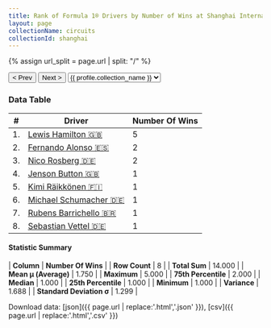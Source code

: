 ```yaml
---
title: Rank of Formula 1® Drivers by Number of Wins at Shanghai International Circuit
layout: page
collectionName: circuits
collectionId: shanghai
---
```


{% assign url_split = page.url | split: "/" %}
<div id="collection-navigation">
<button onclick="selector.options[selector.selectedIndex-1].value && (window.location = selector.options[selector.selectedIndex-1].value);">&lt; Prev</button>
<button onclick="selector.options[selector.selectedIndex+1].value && (window.location = selector.options[selector.selectedIndex+1].value);">Next &gt;</button>
<select id="selector" onchange="this.options[this.selectedIndex].value && (window.location = this.options[this.selectedIndex].value);">
  {% for collectionId in site.data[page.collectionName].refs %}
    {% if collectionId == page.collectionId %}
      {% assign selected = "selected" %}
    {% else %}
      {% assign selected = "" %}
    {% endif %}
    {% assign profile = site.data[page.collectionName][collectionId].profile %}
    <option value="/f1/{{ page.collectionName }}/{{ collectionId }}/{{ url_split[4] }}" {{ selected }}>{{ profile.collection_name }}</option>
  {% endfor %}
</select>
</div>

<canvas id="chart" width="400" height="180"></canvas>
<script>
var data = {
  "labels" : [
    "Lewis Hamilton",
    "Fernando Alonso",
    "Nico Rosberg",
    "Jenson Button",
    "Kimi Räikkönen",
    "Michael Schumacher",
    "Rubens Barrichello",
    "Sebastian Vettel"
  ],
  "datasets" : [
    {
      "label" : "Number Of Wins",
      "data" : [
        5,
        2,
        2,
        1,
        1,
        1,
        1,
        1
      ],
      "borderColor" : [
        "#1D181E",
        "#1D181E",
        "#1D181E",
        "#1D181E",
        "#1D181E",
        "#1D181E",
        "#1D181E",
        "#1D181E"
      ],
      "borderWidth" : 1,
      "backgroundColor" : [
        "#9C8E8D",
        "#9C8E8D",
        "#9C8E8D",
        "#9C8E8D",
        "#9C8E8D",
        "#9C8E8D",
        "#9C8E8D",
        "#9C8E8D"
      ]
    }
  ]
};
var options = {
  legend: {
    display: false
  },
  scales: {
    xAxes: [{
      ticks: {
        beginAtZero: true,
        maxRotation: 180,
        display: window.innerWidth > 800
      }
    }],
    yAxes: [{
      ticks: {
        beginAtZero: true
      }
    }]
  },
  onResize: function(chart, size) {
    chart.options.scales.xAxes[0].ticks.display = size.width > 800;
  }
};
var chart = new Chart("chart", {
    data: data,
    type: 'bar',
    options: options
});
</script>



### Data Table

| # | Driver | Number Of Wins |
|--|--|--|
| 1. | [Lewis Hamilton 🇬🇧](/f1/drivers/hamilton) | 5 |
| 2. | [Fernando Alonso 🇪🇸](/f1/drivers/alonso) | 2 |
| 3. | [Nico Rosberg 🇩🇪](/f1/drivers/rosberg) | 2 |
| 4. | [Jenson Button 🇬🇧](/f1/drivers/button) | 1 |
| 5. | [Kimi Räikkönen 🇫🇮](/f1/drivers/raikkonen) | 1 |
| 6. | [Michael Schumacher 🇩🇪](/f1/drivers/michael_schumacher) | 1 |
| 7. | [Rubens Barrichello 🇧🇷](/f1/drivers/barrichello) | 1 |
| 8. | [Sebastian Vettel 🇩🇪](/f1/drivers/vettel) | 1 |

#### Statistic Summary

| **Column** | **Number Of Wins** |
| **Row Count** | 8 |
| **Total Sum** | 14.000 |
| **Mean μ (Average)** | 1.750 |
| **Maximum** | 5.000 |
| **75th Percentile** | 2.000 |
| **Median** | 1.000 |
| **25th Percentile** | 1.000 |
| **Minimum** | 1.000 |
| **Variance** | 1.688 |
| **Standard Deviation σ** | 1.299 |

Download data: [json]({{ page.url | replace:'.html','.json' }}), [csv]({{ page.url | replace:'.html','.csv' }})
